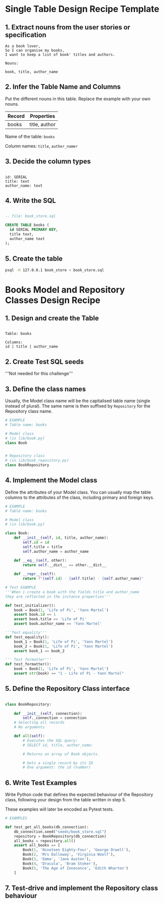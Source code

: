 # Single Table Design Recipe Template


## 1. Extract nouns from the user stories or specification

```
As a book lover,
So I can organise my books,
I want to keep a list of book' titles and authors.

```

```
Nouns:

book, title, author_name
```

## 2. Infer the Table Name and Columns

Put the different nouns in this table. Replace the example with your own nouns.

| Record                | Properties          |
| --------------------- | ------------------- |
| books                 | title, author |

Name of the table: `books`

Column names: `title`, `author_namer`

## 3. Decide the column types


```

id: SERIAL
title: text
author_name: text
```

## 4. Write the SQL

```sql

-- file: book_store.sql

CREATE TABLE books (
  id SERIAL PRIMARY KEY,
  title text,
  author_name text
);
```

## 5. Create the table

```bash
psql -h 127.0.0.1 book_store < book_store.sql
```






# Books Model and Repository Classes Design Recipe


## 1. Design and create the Table

```

Table: books

Columns:
id | title | author_name
```

## 2. Create Test SQL seeds

'''Not needed for this challenge'''

## 3. Define the class names

Usually, the Model class name will be the capitalised table name (single instead of plural). The same name is then suffixed by `Repository` for the Repository class name.

```python
# EXAMPLE
# Table name: books

# Model class
# (in lib/book.py)
class Book


# Repository class
# (in lib/book_repository.py)
class BookRepository

```

## 4. Implement the Model class

Define the attributes of your Model class. You can usually map the table columns to the attributes of the class, including primary and foreign keys.

```python
# EXAMPLE
# Table name: books

# Model class
# (in lib/book.py)

class Book:
    def __init__(self, id, title, author_name):
        self.id = id
        self.title = title
        self.author_name = author_name

    def __eq__(self, other):
        return self.__dict__ == other.__dict__
    
    def __repr__(self):
        return f"{self.id} - {self.title} - {self.author_name}"

```


```python
# Test EXAMPLE
'''When i create a book with the fields title and author_name
they are reflected in the instance properties'''

def test_initializer():
    book = Book(1, 'Life of Pi', 'Yann Martel')
    assert book.id == 1
    assert book.title == 'Life of Pi'
    assert book.author_name == 'Yann Martel'

'''Test equality'''
def test_equality():
    book_1 = Book(1, 'Life of Pi', 'Yann Martel')
    book_2 = Book(1, 'Life of Pi', 'Yann Martel')
    assert book_1 == book_2

''' Test formatter'''
def test_formatter():
    book = Book(1, 'Life of Pi', 'Yann Martel')
    assert str(book) == "1 - Life of Pi - Yann Martel"

```

## 5. Define the Repository Class interface

```python

class BookRepository:
    
    def __init__(self, connection):
        self._connection = connection
    # Selecting all records
    # No arguments

    def all(self):
        # Executes the SQL query:
        # SELECT id, title, author_name;

        # Returns an array of Book objects.

        # Gets a single record by its ID
        # One argument: the id (number)


```

## 6. Write Test Examples

Write Python code that defines the expected behaviour of the Repository class, following your design from the table written in step 5.

These examples will later be encoded as Pytest tests.

```python
# EXAMPLES

def test_get_all_books(db_connection):
    db_connection.seed("seeds/book_store.sql")
    repository = BookRepository(db_connection)
    all_books = repository.all()
    assert all_books == [
        Book(1, 'Nineteen Eighty-Four', 'George Orwell'),
        Book(2, 'Mrs Dalloway', 'Virginia Woolf'),
        Book(3, 'Emma', 'Jane Austen'),
        Book(4, 'Dracula', 'Bram Stoker'),
        Book(5, 'The Age of Innocence', 'Edith Wharton')
    ]
```



## 7. Test-drive and implement the Repository class behaviour
